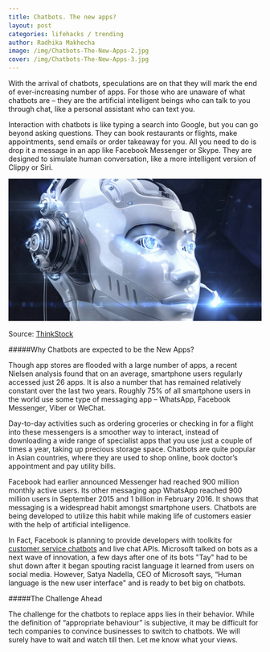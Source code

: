 ```yaml
---
title: Chatbots. The new apps?
layout: post
categories: lifehacks / trending
author: Radhika Makhecha
image: /img/Chatbots-The-New-Apps-2.jpg
cover: /img/Chatbots-The-New-Apps-3.jpg
---
```


With the arrival of chatbots, speculations are on that they will mark the end of ever-increasing number of apps. For those who are unaware of what chatbots are – they are the artificial intelligent beings who can talk to you through chat, like a personal assistant who can text you. 

Interaction with chatbots is like typing a search into Google, but you can go beyond asking questions. They can book restaurants or flights, make appointments, send emails or order takeaway for you. All you need to do is drop it a message in an app like Facebook Messenger or Skype. They are designed to simulate human conversation, like a more intelligent version of Clippy or Siri.

![Existential - Chatbots. The new apps?](/img/Chatbots-The-New-Apps.jpg)

Source: [ThinkStock](http://www.thinkstockphotos.in/?countrycode=IND)

#####Why Chatbots are expected to be the New Apps?

Though app stores are flooded with a large number of apps, a recent Nielsen analysis found that on an average, smartphone users regularly accessed just 26 apps. It is also a number that has remained relatively constant over the last two years. Roughly 75% of all smartphone users in the world use some type of messaging app – WhatsApp, Facebook Messenger, Viber or WeChat.

Day-to-day activities such as ordering groceries or checking in for a flight into these messengers is a smoother way to interact, instead of downloading a wide range of specialist apps that you use just a couple of times a year, taking up precious storage space. Chatbots are quite popular in Asian countries, where they are used to shop online, book doctor’s appointment and pay utility bills.

Facebook had earlier announced Messenger had reached 900 million monthly active users. Its other messaging app WhatsApp reached 900 million users in September 2015 and 1 billion in February 2016. It shows that messaging is a widespread habit amongst smartphone users. Chatbots are being developed to utilize this habit while making life of customers easier with the help of artificial intelligence.

In Fact, Facebook is planning to provide developers with toolkits for [customer service chatbots](http://www.macrumors.com/2016/04/08/facebook-chatbot-live-chat-messenger/) and live chat APIs. Microsoft talked on bots as a next wave of innovation, a few days after one of its bots "Tay" had to be shut down after it began spouting racist language it learned from users on social media. However, Satya Nadella, CEO of Microsoft says, “Human language is the new user interface" and is ready to bet big on chatbots.

#####The Challenge Ahead

The challenge for the chatbots to replace apps lies in their behavior. While the definition of “appropriate behaviour” is subjective, it may be difficult for tech companies to convince businesses to switch to chatbots.
We will surely have to wait and watch till then. Let me know what your views.